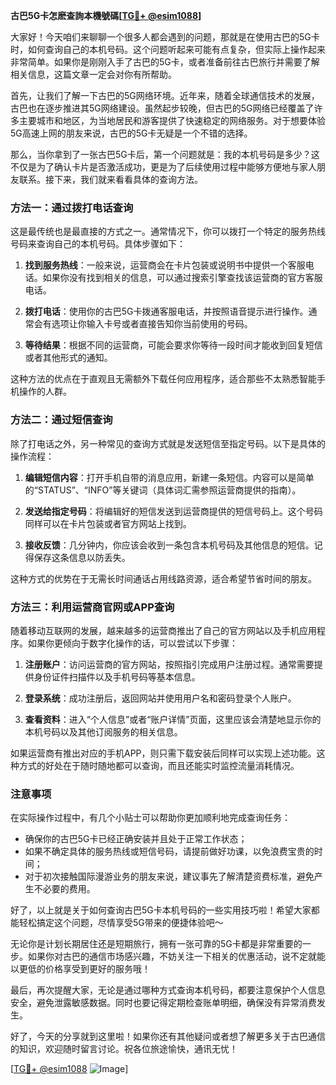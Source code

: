 **古巴5G卡怎麽查詢本機號碼[[TG💪+ @esim1088](https://t.me/s/esim1088)]**

大家好！今天咱们来聊聊一个很多人都会遇到的问题，那就是在使用古巴的5G卡时，如何查询自己的本机号码。这个问题听起来可能有点复杂，但实际上操作起来非常简单。如果你是刚刚入手了古巴的5G卡，或者准备前往古巴旅行并需要了解相关信息，这篇文章一定会对你有所帮助。

首先，让我们了解一下古巴的5G网络环境。近年来，随着全球通信技术的发展，古巴也在逐步推进其5G网络建设。虽然起步较晚，但古巴的5G网络已经覆盖了许多主要城市和地区，为当地居民和游客提供了快速稳定的网络服务。对于想要体验5G高速上网的朋友来说，古巴的5G卡无疑是一个不错的选择。

那么，当你拿到了一张古巴5G卡后，第一个问题就是：我的本机号码是多少？这不仅是为了确认卡片是否激活成功，更是为了后续使用过程中能够方便地与家人朋友联系。接下来，我们就来看看具体的查询方法。

### 方法一：通过拨打电话查询

这是最传统也是最直接的方式之一。通常情况下，你可以拨打一个特定的服务热线号码来查询自己的本机号码。具体步骤如下：

1. **找到服务热线**：一般来说，运营商会在卡片包装或说明书中提供一个客服电话。如果你没有找到相关的信息，可以通过搜索引擎查找该运营商的官方客服电话。
   
2. **拨打电话**：使用你的古巴5G卡拨通客服电话，并按照语音提示进行操作。通常会有选项让你输入卡号或者直接告知你当前使用的号码。

3. **等待结果**：根据不同的运营商，可能会要求你等待一段时间才能收到回复短信或者其他形式的通知。

这种方法的优点在于直观且无需额外下载任何应用程序，适合那些不太熟悉智能手机操作的人群。

### 方法二：通过短信查询

除了打电话之外，另一种常见的查询方式就是发送短信至指定号码。以下是具体的操作流程：

1. **编辑短信内容**：打开手机自带的消息应用，新建一条短信。内容可以是简单的“STATUS”、“INFO”等关键词（具体词汇需参照运营商提供的指南）。

2. **发送给指定号码**：将编辑好的短信发送到运营商提供的短信号码上。这个号码同样可以在卡片包装或者官方网站上找到。

3. **接收反馈**：几分钟内，你应该会收到一条包含本机号码及其他信息的短信。记得保存这条信息以防丢失。

这种方式的优势在于无需长时间通话占用线路资源，适合希望节省时间的朋友。

### 方法三：利用运营商官网或APP查询

随着移动互联网的发展，越来越多的运营商推出了自己的官方网站以及手机应用程序。如果你更倾向于数字化操作的话，可以尝试以下步骤：

1. **注册账户**：访问运营商的官方网站，按照指引完成用户注册过程。通常需要提供身份证件扫描件以及手机号码等基本信息。

2. **登录系统**：成功注册后，返回网站并使用用户名和密码登录个人账户。

3. **查看资料**：进入“个人信息”或者“账户详情”页面，这里应该会清楚地显示你的本机号码以及其他订阅服务的相关信息。

如果运营商有推出对应的手机APP，则只需下载安装后同样可以实现上述功能。这种方式的好处在于随时随地都可以查询，而且还能实时监控流量消耗情况。

### 注意事项

在实际操作过程中，有几个小贴士可以帮助你更加顺利地完成查询任务：

- 确保你的古巴5G卡已经正确安装并且处于正常工作状态；
- 如果不确定具体的服务热线或短信号码，请提前做好功课，以免浪费宝贵的时间；
- 对于初次接触国际漫游业务的朋友来说，建议事先了解清楚资费标准，避免产生不必要的费用。

好了，以上就是关于如何查询古巴5G卡本机号码的一些实用技巧啦！希望大家都能轻松搞定这个问题，尽情享受5G带来的便捷体验吧～ 

无论你是计划长期居住还是短期旅行，拥有一张可靠的5G卡都是非常重要的一步。如果你对古巴的通信市场感兴趣，不妨关注一下相关的优惠活动，说不定就能以更低的价格享受到更好的服务哦！

最后，再次提醒大家，无论是通过哪种方式查询本机号码，都要注意保护个人信息安全，避免泄露敏感数据。同时也要记得定期检查账单明细，确保没有异常消费发生。

好了，今天的分享就到这里啦！如果你还有其他疑问或者想了解更多关于古巴通信的知识，欢迎随时留言讨论。祝各位旅途愉快，通讯无忧！

[[TG💪+ @esim1088](https://t.me/s/esim1088) ![Image](https://i.postimg.cc/4NQfJmqS/Snipaste-2025-05-13-00-14-12.png)]